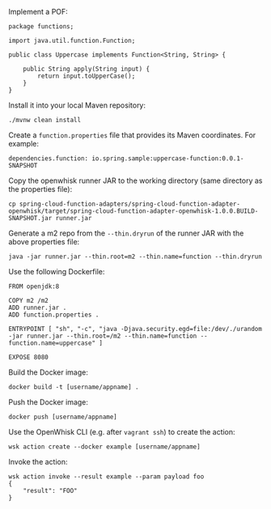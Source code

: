 Implement a POF:

```
package functions;

import java.util.function.Function;

public class Uppercase implements Function<String, String> {

	public String apply(String input) {
		return input.toUpperCase();
	}
}
```

Install it into your local Maven repository:

```
./mvnw clean install
```

Create a `function.properties` file that provides its Maven coordinates. For example:

```
dependencies.function: io.spring.sample:uppercase-function:0.0.1-SNAPSHOT
```

Copy the openwhisk runner JAR to the working directory (same directory as the properties file):

```
cp spring-cloud-function-adapters/spring-cloud-function-adapter-openwhisk/target/spring-cloud-function-adapter-openwhisk-1.0.0.BUILD-SNAPSHOT.jar runner.jar
```

Generate a m2 repo from the `--thin.dryrun` of the runner JAR with the above properties file:

```
java -jar runner.jar --thin.root=m2 --thin.name=function --thin.dryrun
```

Use the following Dockerfile:

```
FROM openjdk:8

COPY m2 /m2
ADD runner.jar .
ADD function.properties .

ENTRYPOINT [ "sh", "-c", "java -Djava.security.egd=file:/dev/./urandom -jar runner.jar --thin.root=/m2 --thin.name=function --function.name=uppercase" ]

EXPOSE 8080
```

Build the Docker image:

```
docker build -t [username/appname] .
```

Push the Docker image:

```
docker push [username/appname]
```

Use the OpenWhisk CLI (e.g. after `vagrant ssh`) to create the action:

```
wsk action create --docker example [username/appname]
```

Invoke the action:

```
wsk action invoke --result example --param payload foo
{
    "result": "FOO"
}
```
